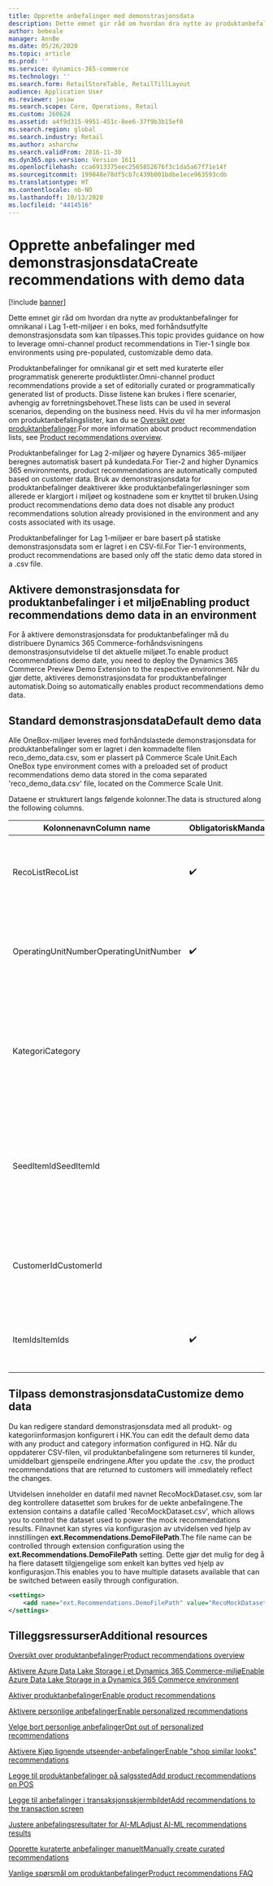 ```yaml
---
title: Opprette anbefalinger med demonstrasjonsdata
description: Dette emnet gir råd om hvordan dra nytte av produktanbefalinger for omnikanal i Lag 1-ett-miljøer i en boks, med forhåndsutfylte demonstrasjonsdata som kan tilpasses.
author: bebeale
manager: AnnBe
ms.date: 05/26/2020
ms.topic: article
ms.prod: ''
ms.service: dynamics-365-commerce
ms.technology: ''
ms.search.form: RetailStoreTable, RetailTillLayout
audience: Application User
ms.reviewer: josaw
ms.search.scope: Core, Operations, Retail
ms.custom: 260624
ms.assetid: a4f9d315-9951-451c-8ee6-37f9b3b15ef0
ms.search.region: global
ms.search.industry: Retail
ms.author: asharchw
ms.search.validFrom: 2016-11-30
ms.dyn365.ops.version: Version 1611
ms.openlocfilehash: cca6913375eec2565852676f3c1da5a67f71e14f
ms.sourcegitcommit: 199848e78df5cb7c439b001bdbe1ece963593cdb
ms.translationtype: HT
ms.contentlocale: nb-NO
ms.lasthandoff: 10/13/2020
ms.locfileid: "4414516"
---
```

# <a name="create-recommendations-with-demo-data"></a><span data-ttu-id="729eb-103">Opprette anbefalinger med demonstrasjonsdata</span><span class="sxs-lookup"><span data-stu-id="729eb-103">Create recommendations with demo data</span></span>

[!include [banner](includes/banner.md)]

<span data-ttu-id="729eb-104">Dette emnet gir råd om hvordan dra nytte av produktanbefalinger for omnikanal i Lag 1-ett-miljøer i en boks, med forhåndsutfylte demonstrasjonsdata som kan tilpasses.</span><span class="sxs-lookup"><span data-stu-id="729eb-104">This topic provides guidance on how to leverage omni-channel product recommendations in Tier-1 single box environments using pre-populated, customizable demo data.</span></span>

<span data-ttu-id="729eb-105">Produktanbefalinger for omnikanal gir et sett med kuraterte eller programmatisk genererte produktlister.</span><span class="sxs-lookup"><span data-stu-id="729eb-105">Omni-channel product recommendations provide a set of editorially curated or programmatically generated list of products.</span></span> <span data-ttu-id="729eb-106">Disse listene kan brukes i flere scenarier, avhengig av forretningsbehovet.</span><span class="sxs-lookup"><span data-stu-id="729eb-106">These lists can be used in several scenarios, depending on the business need.</span></span> <span data-ttu-id="729eb-107">Hvis du vil ha mer informasjon om produktanbefalingslister, kan du se [Oversikt over produktanbefalinger](product-recommendations.md).</span><span class="sxs-lookup"><span data-stu-id="729eb-107">For more information about product recommendation lists, see [Product recommendations overview](product-recommendations.md).</span></span>

<span data-ttu-id="729eb-108">Produktanbefalinger for Lag 2-miljøer og høyere Dynamics 365-miljøer beregnes automatisk basert på kundedata.</span><span class="sxs-lookup"><span data-stu-id="729eb-108">For Tier-2 and higher Dynamics 365 environments, product recommendations are automatically computed based on customer data.</span></span> <span data-ttu-id="729eb-109">Bruk av demonstrasjonsdata for produktanbefalinger deaktiverer ikke produktanbefalingerløsninger som allerede er klargjort i miljøet og kostnadene som er knyttet til bruken.</span><span class="sxs-lookup"><span data-stu-id="729eb-109">Using product recommendations demo data does not disable any product recommendations solution already provisioned in the environment and any costs associated with its usage.</span></span>

<span data-ttu-id="729eb-110">Produktanbefalinger for Lag 1-miljøer er bare basert på statiske demonstrasjonsdata som er lagret i en CSV-fil.</span><span class="sxs-lookup"><span data-stu-id="729eb-110">For Tier-1 environments, product recommendations are based only off the static demo data stored in a .csv file.</span></span>

## <a name="enabling-product-recommendations-demo-data-in-an-environment"></a><span data-ttu-id="729eb-111">Aktivere demonstrasjonsdata for produktanbefalinger i et miljø</span><span class="sxs-lookup"><span data-stu-id="729eb-111">Enabling product recommendations demo data in an environment</span></span>
<span data-ttu-id="729eb-112">For å aktivere demonstrasjonsdata for produktanbefalinger må du distribuere Dynamics 365 Commerce-forhåndsvisningens demonstrasjonsutvidelse til det aktuelle miljøet.</span><span class="sxs-lookup"><span data-stu-id="729eb-112">To enable product recommendations demo date, you need to deploy the Dynamics 365 Commerce Preview Demo Extension to the respective environment.</span></span> <span data-ttu-id="729eb-113">Når du gjør dette, aktiveres demonstrasjonsdata for produktanbefalinger automatisk.</span><span class="sxs-lookup"><span data-stu-id="729eb-113">Doing so automatically enables product recommendations demo data.</span></span>

## <a name="default-demo-data"></a><span data-ttu-id="729eb-114">Standard demonstrasjonsdata</span><span class="sxs-lookup"><span data-stu-id="729eb-114">Default demo data</span></span>
<span data-ttu-id="729eb-115">Alle OneBox-miljøer leveres med forhåndslastede demonstrasjonsdata for produktanbefalinger som er lagret i den kommadelte filen reco_demo_data.csv, som er plassert på Commerce Scale Unit.</span><span class="sxs-lookup"><span data-stu-id="729eb-115">Each OneBox type environment comes with a preloaded set of product recommendations demo data stored in the coma separated 'reco_demo_data.csv' file, located on the Commerce Scale Unit.</span></span>

<span data-ttu-id="729eb-116">Dataene er strukturert langs følgende kolonner.</span><span class="sxs-lookup"><span data-stu-id="729eb-116">The data is structured along the following columns.</span></span>

| <span data-ttu-id="729eb-117">Kolonnenavn</span><span class="sxs-lookup"><span data-stu-id="729eb-117">Column name</span></span>         | <span data-ttu-id="729eb-118">Obligatorisk</span><span class="sxs-lookup"><span data-stu-id="729eb-118">Mandatory</span></span>          | <span data-ttu-id="729eb-119">beskrivelse</span><span class="sxs-lookup"><span data-stu-id="729eb-119">Description</span></span>                                                                                                                                 | <span data-ttu-id="729eb-120">Mulige verdier</span><span class="sxs-lookup"><span data-stu-id="729eb-120">Possible values</span></span>                                                              |
|---------------------|--------------------|---------------------------------------------------------------------------------------------------------------------------------------------|------------------------------------------------------------------------------|
| <span data-ttu-id="729eb-121">RecoList</span><span class="sxs-lookup"><span data-stu-id="729eb-121">RecoList</span></span>            | :heavy_check_mark: | <span data-ttu-id="729eb-123">Den spesifikke listetypen for produktanbefaling som demonstrasjonsdatapunktet skal generere.</span><span class="sxs-lookup"><span data-stu-id="729eb-123">The specific product recommendation list type that the demo data point is to generate.</span></span>                                                    | <ul><li><span data-ttu-id="729eb-124">RecoBestSelling</span><span class="sxs-lookup"><span data-stu-id="729eb-124">RecoBestSelling</span></span></li><li><span data-ttu-id="729eb-125">RecoNew</span><span class="sxs-lookup"><span data-stu-id="729eb-125">RecoNew</span></span></li><li><span data-ttu-id="729eb-126">RecoTrending</span><span class="sxs-lookup"><span data-stu-id="729eb-126">RecoTrending</span></span></li><li><span data-ttu-id="729eb-127">RecoCart</span><span class="sxs-lookup"><span data-stu-id="729eb-127">RecoCart</span></span></li><li><span data-ttu-id="729eb-128">RecoPeopleAlsoBuy</span><span class="sxs-lookup"><span data-stu-id="729eb-128">RecoPeopleAlsoBuy</span></span></li></ul> |
| <span data-ttu-id="729eb-129">OperatingUnitNumber</span><span class="sxs-lookup"><span data-stu-id="729eb-129">OperatingUnitNumber</span></span> | :heavy_check_mark: | <span data-ttu-id="729eb-131">Det spesifikke driftsenhetsnummeret der produktanbefalinger forventes å vises.</span><span class="sxs-lookup"><span data-stu-id="729eb-131">The specific operating unit number where product recommendations are expected to be   surfaced.</span></span>                                        |                                                                              |
| <span data-ttu-id="729eb-132">Kategori</span><span class="sxs-lookup"><span data-stu-id="729eb-132">Category</span></span>            |                    |    <span data-ttu-id="729eb-133">Kategorien som den bestemte listen skal returneres for.</span><span class="sxs-lookup"><span data-stu-id="729eb-133">The category the specific list should be returned for.</span></span> <span data-ttu-id="729eb-134">Hvis det ikke er angitt en kategori, er listen bare for øverste navigasjonshierarki.</span><span class="sxs-lookup"><span data-stu-id="729eb-134">If no category is specified, the list is for top of navigation hierarchy only.</span></span>    |                                                                              |
| <span data-ttu-id="729eb-135">SeedItemId</span><span class="sxs-lookup"><span data-stu-id="729eb-135">SeedItemId</span></span>          |                    |    <span data-ttu-id="729eb-136">For lister som krever utgangsverdi (RecoPeopleAlsoBuy og RecoCart) må produktlistene vise flere produkter.</span><span class="sxs-lookup"><span data-stu-id="729eb-136">For lists that require seed (RecoPeopleAlsoBuy and RecoCart), the product those lists should show additional products for.</span></span>            |                                                                              |
| <span data-ttu-id="729eb-137">CustomerId</span><span class="sxs-lookup"><span data-stu-id="729eb-137">CustomerId</span></span>          |                    |    <span data-ttu-id="729eb-138">For lister som krever en kunde-ID (RecoPicks).</span><span class="sxs-lookup"><span data-stu-id="729eb-138">For lists that require a customer identifier (RecoPicks).</span></span>  <span data-ttu-id="729eb-139">Standardverdien 0 gjelder for alle kunder.</span><span class="sxs-lookup"><span data-stu-id="729eb-139">The default value '0' applies to all customers.</span></span>          |                                                                              |
| <span data-ttu-id="729eb-140">ItemIds</span><span class="sxs-lookup"><span data-stu-id="729eb-140">ItemIds</span></span>             | :heavy_check_mark: | <span data-ttu-id="729eb-142">Ett eller flere produkter som skal returneres som resultat, atskilt med ';'.</span><span class="sxs-lookup"><span data-stu-id="729eb-142">One or more products to be returned as the result, separated by ';'.</span></span>                                                                  |                                                                              |

## <a name="customize-demo-data"></a><span data-ttu-id="729eb-143">Tilpass demonstrasjonsdata</span><span class="sxs-lookup"><span data-stu-id="729eb-143">Customize demo data</span></span>
<span data-ttu-id="729eb-144">Du kan redigere standard demonstrasjonsdata med all produkt- og kategoriinformasjon konfigurert i HK.</span><span class="sxs-lookup"><span data-stu-id="729eb-144">You can edit the default demo data with any product and category information configured in HQ.</span></span> <span data-ttu-id="729eb-145">Når du oppdaterer CSV-filen, vil produktanbefalingene som returneres til kunder, umiddelbart gjenspeile endringene.</span><span class="sxs-lookup"><span data-stu-id="729eb-145">After you update the .csv, the product recommendations that are returned to customers will immediately reflect the changes.</span></span>

<span data-ttu-id="729eb-146">Utvidelsen inneholder en datafil med navnet RecoMockDataset.csv, som lar deg kontrollere datasettet som brukes for de uekte anbefalingene.</span><span class="sxs-lookup"><span data-stu-id="729eb-146">The extension contains a datafile called 'RecoMockDataset.csv', which allows you to control the dataset used to power the mock recommendations results.</span></span> <span data-ttu-id="729eb-147">Filnavnet kan styres via konfigurasjon av utvidelsen ved hjelp av innstillingen **ext.Recommendations.DemoFilePath**.</span><span class="sxs-lookup"><span data-stu-id="729eb-147">The file name can be controlled through extension configuration using the **ext.Recommendations.DemoFilePath** setting.</span></span> <span data-ttu-id="729eb-148">Dette gjør det mulig for deg å ha flere datasett tilgjengelige som enkelt kan byttes ved hjelp av konfigurasjon.</span><span class="sxs-lookup"><span data-stu-id="729eb-148">This enables you to have multiple datasets available that can be switched between easily through configuration.</span></span>


```xml
<settings>
    <add name="ext.Recommendations.DemoFilePath" value="RecoMockDataset.csv" />
</settings>
```

## <a name="additional-resources"></a><span data-ttu-id="729eb-149">Tilleggsressurser</span><span class="sxs-lookup"><span data-stu-id="729eb-149">Additional resources</span></span>

[<span data-ttu-id="729eb-150">Oversikt over produktanbefalinger</span><span class="sxs-lookup"><span data-stu-id="729eb-150">Product recommendations overview</span></span>](product-recommendations.md)

[<span data-ttu-id="729eb-151">Aktivere Azure Data Lake Storage i et Dynamics 365 Commerce-miljø</span><span class="sxs-lookup"><span data-stu-id="729eb-151">Enable Azure Data Lake Storage in a Dynamics 365 Commerce environment</span></span>](enable-adls-environment.md)

[<span data-ttu-id="729eb-152">Aktiver produktanbefalinger</span><span class="sxs-lookup"><span data-stu-id="729eb-152">Enable product recommendations</span></span>](enable-product-recommendations.md)

[<span data-ttu-id="729eb-153">Aktivere personlige anbefalinger</span><span class="sxs-lookup"><span data-stu-id="729eb-153">Enable personalized recommendations</span></span>](personalized-recommendations.md)

[<span data-ttu-id="729eb-154">Velge bort personlige anbefalinger</span><span class="sxs-lookup"><span data-stu-id="729eb-154">Opt out of personalized recommendations</span></span>](personalization-gdpr.md)

[<span data-ttu-id="729eb-155">Aktivere Kjøp lignende utseender-anbefalinger</span><span class="sxs-lookup"><span data-stu-id="729eb-155">Enable "shop similar looks" recommendations</span></span>](shop-similar-looks.md)

[<span data-ttu-id="729eb-156">Legge til produktanbefalinger på salgssted</span><span class="sxs-lookup"><span data-stu-id="729eb-156">Add product recommendations on POS</span></span>](product.md)

[<span data-ttu-id="729eb-157">Legge til anbefalinger i transaksjonsskjermbildet</span><span class="sxs-lookup"><span data-stu-id="729eb-157">Add recommendations to the transaction screen</span></span>](add-recommendations-control-pos-screen.md)

[<span data-ttu-id="729eb-158">Justere anbefalingsresultater for AI-ML</span><span class="sxs-lookup"><span data-stu-id="729eb-158">Adjust AI-ML recommendations results</span></span>](modify-product-recommendation-results.md)

[<span data-ttu-id="729eb-159">Opprette kuraterte anbefalinger manuelt</span><span class="sxs-lookup"><span data-stu-id="729eb-159">Manually create curated recommendations</span></span>](create-editorial-recommendation-lists.md)

[<span data-ttu-id="729eb-160">Vanlige spørsmål om produktanbefalinger</span><span class="sxs-lookup"><span data-stu-id="729eb-160">Product recommendations FAQ</span></span>](faq-recommendations.md)
